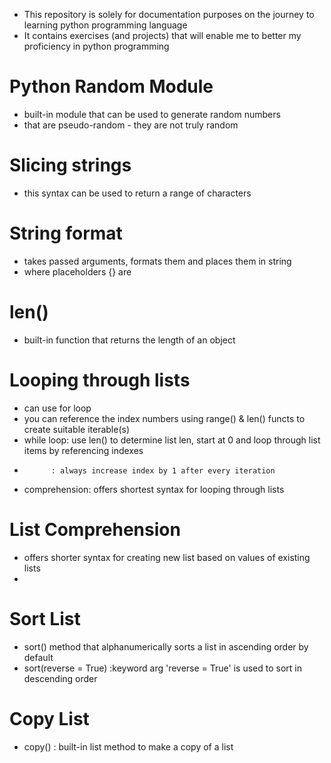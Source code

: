 - This repository is solely for documentation purposes on the journey to learning python programming language
- It contains exercises (and projects) that will enable me to better my proficiency in python programming

# Python Random Module
- built-in module that can be used to generate random numbers
- that are pseudo-random - they are not truly random

# Slicing strings
- this syntax can be used to return a range of characters

# String format
- takes passed arguments, formats them and places them in string
- where placeholders {} are

# len()
- built-in function that returns the length of an object

# Looping through lists
- can use for loop
- you can reference the index numbers using range() & len() functs to create suitable iterable(s)
- while loop: use len() to determine list len, start at 0 and loop through list items by referencing indexes
-           : always increase index by 1 after every iteration
- comprehension: offers shortest syntax for looping through lists

# List Comprehension
- offers shorter syntax for creating new list based on values of existing lists
-

# Sort List
- sort() method that alphanumerically sorts a list in ascending order by default
- sort(reverse = True) :keyword arg 'reverse = True' is used to sort in descending order

# Copy List
- copy() : built-in list method to make a copy of a list

